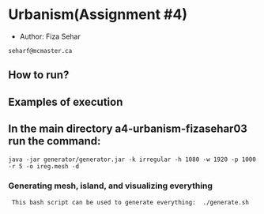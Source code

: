 # Urbanism(Assignment #4)

- Author: Fiza Sehar
```
seharf@mcmaster.ca
```

## How to run?


## Examples of execution

## In the main directory a4-urbanism-fizasehar03 run the command: 
```
java -jar generator/generator.jar -k irregular -h 1080 -w 1920 -p 1000 -r 5 -o ireg.mesh -d
```
### Generating mesh, island, and visualizing everything
```
 This bash script can be used to generate everything:  ./generate.sh 
```


